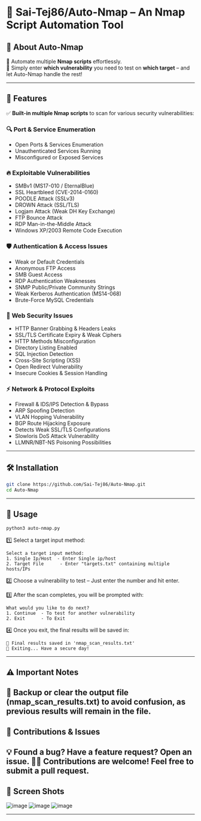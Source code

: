 # 🚀 Sai-Tej86/Auto-Nmap – An Nmap Script Automation Tool  


## 🎯 **About Auto-Nmap**
🔹 Automate multiple **Nmap scripts** effortlessly.  
🔹 Simply enter **which vulnerability** you need to test on **which target** – and let Auto-Nmap handle the rest!  

---

## 🚀 **Features**
✅ **Built-in multiple Nmap scripts** to scan for various security vulnerabilities:  

### 🔍 **Port & Service Enumeration**
- Open Ports & Services Enumeration  
- Unauthenticated Services Running  
- Misconfigured or Exposed Services  

### 🔥 **Exploitable Vulnerabilities**
- SMBv1 (MS17-010 / EternalBlue)  
- SSL Heartbleed (CVE-2014-0160)  
- POODLE Attack (SSLv3)  
- DROWN Attack (SSL/TLS)  
- Logjam Attack (Weak DH Key Exchange)  
- FTP Bounce Attack  
- RDP Man-in-the-Middle Attack  
- Windows XP/2003 Remote Code Execution  

### 🛡️ **Authentication & Access Issues**
- Weak or Default Credentials  
- Anonymous FTP Access  
- SMB Guest Access  
- RDP Authentication Weaknesses  
- SNMP Public/Private Community Strings  
- Weak Kerberos Authentication (MS14-068)  
- Brute-Force MySQL Credentials  

### 🔧 **Web Security Issues**
- HTTP Banner Grabbing & Headers Leaks  
- SSL/TLS Certificate Expiry & Weak Ciphers  
- HTTP Methods Misconfiguration  
- Directory Listing Enabled  
- SQL Injection Detection  
- Cross-Site Scripting (XSS)  
- Open Redirect Vulnerability  
- Insecure Cookies & Session Handling  

### ⚡ **Network & Protocol Exploits**
- Firewall & IDS/IPS Detection & Bypass  
- ARP Spoofing Detection  
- VLAN Hopping Vulnerability  
- BGP Route Hijacking Exposure  
- Detects Weak SSL/TLS Configurations  
- Slowloris DoS Attack Vulnerability  
- LLMNR/NBT-NS Poisoning Possibilities  

---

## 🛠️ **Installation**
```bash
git clone https://github.com/Sai-Tej86/Auto-Nmap.git
cd Auto-Nmap
```
---
## 📌 Usage
```bash
python3 auto-nmap.py
```
1️⃣ Select a target input method:
                
    Select a target input method:
    1. Single Ip/Host  - Enter Single ip/host
    2. Target File      - Enter "targets.txt" containing multiple hosts/IPs

2️⃣ Choose a vulnerability to test – Just enter the number and hit enter.

3️⃣ After the scan completes, you will be prompted with:

    What would you like to do next?
    1. Continue  - To test for another vulnerability
    2. Exit      - To Exit

4️⃣ Once you exit, the final results will be saved in:

    📝 Final results saved in 'nmap_scan_results.txt'
    👋 Exiting... Have a secure day!
---
## ⚠️ Important Notes

📌 Backup or clear the output file (nmap_scan_results.txt) to avoid confusion, as previous results will remain in the file.
---
## 🤝 Contributions & Issues
💡 Found a bug? Have a feature request? Open an issue.
👨‍💻 Contributions are welcome! Feel free to submit a pull request.
---
## 📸 Screen Shots

![image](https://github.com/user-attachments/assets/5a629e37-a3af-4647-bbb2-5d5fc1fae25b)
![image](https://github.com/user-attachments/assets/5347d71d-63c1-4521-adaf-5604cd9242fe)
![image](https://github.com/user-attachments/assets/b8a3576d-0f77-48f1-ad3b-40821f883274)

---
